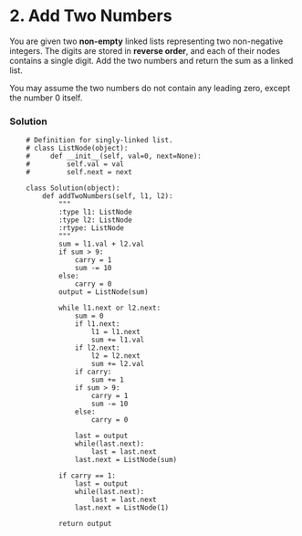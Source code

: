 # 2. Add Two Numbers
You are given two **non-empty** linked lists representing two non-negative integers. The digits are stored in **reverse order**, and each of their nodes contains a single digit. Add the two numbers and return the sum as a linked list.

You may assume the two numbers do not contain any leading zero, except the number 0 itself.

### Solution
```
    # Definition for singly-linked list.
    # class ListNode(object):
    #     def __init__(self, val=0, next=None):
    #         self.val = val
    #         self.next = next

    class Solution(object):
        def addTwoNumbers(self, l1, l2):
            """
            :type l1: ListNode
            :type l2: ListNode
            :rtype: ListNode
            """
            sum = l1.val + l2.val
            if sum > 9:
                carry = 1
                sum -= 10
            else:
                carry = 0
            output = ListNode(sum)

            while l1.next or l2.next:
                sum = 0
                if l1.next:
                    l1 = l1.next
                    sum += l1.val
                if l2.next:
                    l2 = l2.next
                    sum += l2.val
                if carry:
                    sum += 1
                if sum > 9:
                    carry = 1
                    sum -= 10
                else:
                    carry = 0

                last = output
                while(last.next):
                    last = last.next
                last.next = ListNode(sum)

            if carry == 1:
                last = output
                while(last.next):
                    last = last.next
                last.next = ListNode(1)

            return output
```
